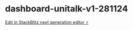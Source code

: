 # dashboard-unitalk-v1-281124

[Edit in StackBlitz next generation editor ⚡️](https://stackblitz.com/~/github.com/samuelronald/dashboard-unitalk-v1-281124)